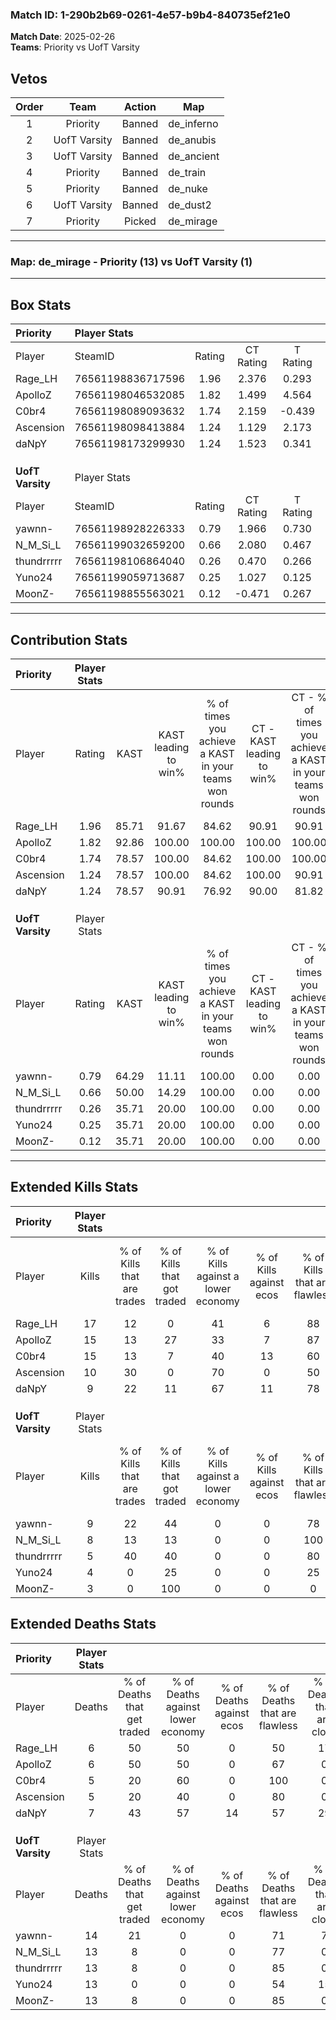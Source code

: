 ### Match ID: 1-290b2b69-0261-4e57-b9b4-840735ef21e0  
**Match Date**: 2025-02-26  
**Teams**: Priority vs UofT Varsity  

## Vetos  

| Order | Team | Action | Map |
| :---: | :--: | :----: | --- |
| 1 | Priority | Banned | de_inferno |
| 2 | UofT Varsity | Banned | de_anubis |
| 3 | UofT Varsity | Banned | de_ancient |
| 4 | Priority | Banned | de_train |
| 5 | Priority | Banned | de_nuke |
| 6 | UofT Varsity | Banned | de_dust2 |
| 7 | Priority | Picked | de_mirage |

---  

### **Map**: de_mirage - Priority (13) vs UofT Varsity (1)  
---  

## Box Stats  

| **Priority**     | Player Stats      |        |           |          |       |       |       |         |        |      |     |
| :- | :- | :-: | :-: | :-: | :-: | :-: | :-: | :-: | :-: | :-: | :-: |
| Player           | SteamID           | Rating | CT Rating | T Rating | KAST  |  ADR  | Kills | Assists | Deaths | K/D  | HS% |
| Rage_LH          | 76561198836717596 |  1.96  |   2.376   |  0.293   | 85.71 | 131.4 |  17   |    5    |   6    | 2.83 | 29  |
| ApolloZ          | 76561198046532085 |  1.82  |   1.499   |  4.564   | 92.86 | 105.9 |  15   |    6    |   6    | 2.50 | 66  |
| C0br4            | 76561198089093632 |  1.74  |   2.159   |  -0.439  | 78.57 | 109.4 |  15   |    3    |   5    | 3.00 | 40  |
| Ascension        | 76561198098413884 |  1.24  |   1.129   |  2.173   | 78.57 | 53.4  |  10   |    1    |   5    | 2.00 | 20  |
| daNpY            | 76561198173299930 |  1.24  |   1.523   |  0.341   | 78.57 | 80.6  |   9   |    8    |   7    | 1.29 | 11  |
|                  |                   |        |           |          |       |       |       |         |        |      |     |
|                  |                   |        |           |          |       |       |       |         |        |      |     |
|                  |                   |        |           |          |       |       |       |         |        |      |     |
| **UofT Varsity** | Player Stats      |        |           |          |       |       |       |         |        |      |     |
| Player           | SteamID           | Rating | CT Rating | T Rating | KAST  |  ADR  | Kills | Assists | Deaths | K/D  | HS% |
| yawnn-           | 76561198928226333 |  0.79  |   1.966   |  0.730   | 64.29 | 74.6  |   9   |    0    |   14   | 0.64 | 44  |
| N_M_Si_L         | 76561199032659200 |  0.66  |   2.080   |  0.467   | 50.00 | 66.5  |   8   |    3    |   13   | 0.62 | 62  |
| thundrrrrr       | 76561198106864040 |  0.26  |   0.470   |  0.266   | 35.71 | 35.6  |   5   |    1    |   13   | 0.38 | 20  |
| Yuno24           | 76561199059713687 |  0.25  |   1.027   |  0.125   | 35.71 | 51.6  |   4   |    2    |   13   | 0.31 | 50  |
| MoonZ-           | 76561198855563021 |  0.12  |  -0.471   |  0.267   | 35.71 | 32.5  |   3   |    1    |   13   | 0.23 | 66  |
---  

## Contribution Stats  

| **Priority**     | Player Stats |       |                      |                                                        |                           |                                                             |                          |                                                            |
| :- | :-: | :-: | :-: | :-: | :-: | :-: | :-: | :-: |
| Player           |    Rating    | KAST  | KAST leading to win% | % of times you achieve a KAST in your teams won rounds | CT - KAST leading to win% | CT - % of times you achieve a KAST in your teams won rounds | T - KAST leading to win% | T - % of times you achieve a KAST in your teams won rounds |
| Rage_LH          |     1.96     | 85.71 |        91.67         |                         84.62                          |           90.91           |                            90.91                            |          100.00          |                           50.00                            |
| ApolloZ          |     1.82     | 92.86 |        100.00        |                         100.00                         |          100.00           |                           100.00                            |          100.00          |                           100.00                           |
| C0br4            |     1.74     | 78.57 |        100.00        |                         84.62                          |          100.00           |                           100.00                            |           0.00           |                            0.00                            |
| Ascension        |     1.24     | 78.57 |        100.00        |                         84.62                          |          100.00           |                            90.91                            |          100.00          |                           50.00                            |
| daNpY            |     1.24     | 78.57 |        90.91         |                         76.92                          |           90.00           |                            81.82                            |          100.00          |                           50.00                            |
|                  |              |       |                      |                                                        |                           |                                                             |                          |                                                            |
|                  |              |       |                      |                                                        |                           |                                                             |                          |                                                            |
|                  |              |       |                      |                                                        |                           |                                                             |                          |                                                            |
| **UofT Varsity** | Player Stats |       |                      |                                                        |                           |                                                             |                          |                                                            |
| Player           |    Rating    | KAST  | KAST leading to win% | % of times you achieve a KAST in your teams won rounds | CT - KAST leading to win% | CT - % of times you achieve a KAST in your teams won rounds | T - KAST leading to win% | T - % of times you achieve a KAST in your teams won rounds |
| yawnn-           |     0.79     | 64.29 |        11.11         |                         100.00                         |           0.00            |                            0.00                             |          14.29           |                           100.00                           |
| N_M_Si_L         |     0.66     | 50.00 |        14.29         |                         100.00                         |           0.00            |                            0.00                             |          20.00           |                           100.00                           |
| thundrrrrr       |     0.26     | 35.71 |        20.00         |                         100.00                         |           0.00            |                            0.00                             |          25.00           |                           100.00                           |
| Yuno24           |     0.25     | 35.71 |        20.00         |                         100.00                         |           0.00            |                            0.00                             |          33.33           |                           100.00                           |
| MoonZ-           |     0.12     | 35.71 |        20.00         |                         100.00                         |           0.00            |                            0.00                             |          20.00           |                           100.00                           |
---  

## Extended Kills Stats  

| **Priority**     | Player Stats |                            |                            |                                    |                         |                              |                                 |                                       |                    |           |
| :- | :-: | :-: | :-: | :-: | :-: | :-: | :-: | :-: | :-: | :-: |
| Player           |    Kills     | % of Kills that are trades | % of Kills that got traded | % of Kills against a lower economy | % of Kills against ecos | % of Kills that are flawless | % of Kills that are close duels | % of Kills that are assisted by flash | Pistol Round Kills | AWP Kills |
| Rage_LH          |      17      |             12             |             0              |                 41                 |            6            |              88              |                6                |                   0                   |         12         |     1     |
| ApolloZ          |      15      |             13             |             27             |                 33                 |            7            |              87              |                0                |                   0                   |         0          |     7     |
| C0br4            |      15      |             13             |             7              |                 40                 |           13            |              60              |                7                |                   0                   |         0          |     2     |
| Ascension        |      10      |             30             |             0              |                 70                 |            0            |              50              |               10                |                   0                   |         0          |     0     |
| daNpY            |      9       |             22             |             11             |                 67                 |           11            |              78              |                0                |                  22                   |         0          |     0     |
|                  |              |                            |                            |                                    |                         |                              |                                 |                                       |                    |           |
|                  |              |                            |                            |                                    |                         |                              |                                 |                                       |                    |           |
|                  |              |                            |                            |                                    |                         |                              |                                 |                                       |                    |           |
| **UofT Varsity** | Player Stats |                            |                            |                                    |                         |                              |                                 |                                       |                    |           |
| Player           |    Kills     | % of Kills that are trades | % of Kills that got traded | % of Kills against a lower economy | % of Kills against ecos | % of Kills that are flawless | % of Kills that are close duels | % of Kills that are assisted by flash | Pistol Round Kills | AWP Kills |
| yawnn-           |      9       |             22             |             44             |                 0                  |            0            |              78              |                0                |                   0                   |         0          |     2     |
| N_M_Si_L         |      8       |             13             |             13             |                 0                  |            0            |             100              |                0                |                   0                   |         0          |     2     |
| thundrrrrr       |      5       |             40             |             40             |                 0                  |            0            |              80              |                0                |                   0                   |         0          |     0     |
| Yuno24           |      4       |             0              |             25             |                 0                  |            0            |              25              |               25                |                   0                   |         0          |     0     |
| MoonZ-           |      3       |             0              |            100             |                 0                  |            0            |              0               |               67                |                   0                   |         0          |     0     |
## Extended Deaths Stats  

| **Priority**     | Player Stats |                             |                                   |                          |                               |                            |                           |               |
| :- | :-: | :-: | :-: | :-: | :-: | :-: | :-: | :-: |
| Player           |    Deaths    | % of Deaths that get traded | % of Deaths against lower economy | % of Deaths against ecos | % of Deaths that are flawless | % of Deaths that are close | % of Deaths while blinded | Deaths to AWP |
| Rage_LH          |      6       |             50              |                50                 |            0             |              50               |             17             |             0             |       0       |
| ApolloZ          |      6       |             50              |                50                 |            0             |              67               |             0              |             0             |       0       |
| C0br4            |      5       |             20              |                60                 |            0             |              100              |             0              |             0             |       0       |
| Ascension        |      5       |             20              |                40                 |            0             |              80               |             0              |             0             |       0       |
| daNpY            |      7       |             43              |                57                 |            14            |              57               |             29             |             0             |       0       |
|                  |              |                             |                                   |                          |                               |                            |                           |               |
|                  |              |                             |                                   |                          |                               |                            |                           |               |
|                  |              |                             |                                   |                          |                               |                            |                           |               |
| **UofT Varsity** | Player Stats |                             |                                   |                          |                               |                            |                           |               |
| Player           |    Deaths    | % of Deaths that get traded | % of Deaths against lower economy | % of Deaths against ecos | % of Deaths that are flawless | % of Deaths that are close | % of Deaths while blinded | Deaths to AWP |
| yawnn-           |      14      |             21              |                 0                 |            0             |              71               |             7              |             7             |       3       |
| N_M_Si_L         |      13      |              8              |                 0                 |            0             |              77               |             0              |             8             |       2       |
| thundrrrrr       |      13      |              8              |                 0                 |            0             |              85               |             0              |             0             |       1       |
| Yuno24           |      13      |              0              |                 0                 |            0             |              54               |             15             |             0             |       3       |
| MoonZ-           |      13      |              8              |                 0                 |            0             |              85               |             0              |             0             |       3       |
